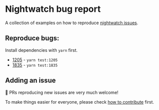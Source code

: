 # Nightwatch bug report

A collection of examples on how to reproduce [nightwatch issues](https://github.com/nightwatchjs/nightwatch/issues).

## Reproduce bugs:

Install dependencies with `yarn` first.

- [1205](https://github.com/nightwatchjs/nightwatch/issues/1205) - `yarn test:1205`
- [1835](https://github.com/nightwatchjs/nightwatch/issues/1835) - `yarn test:1835`

## Adding an issue

:tada: PRs reproducing new issues are very much welcome!

To make things easier for everyone, please check [how to contribute](CONTRIBUTING.md) first.

